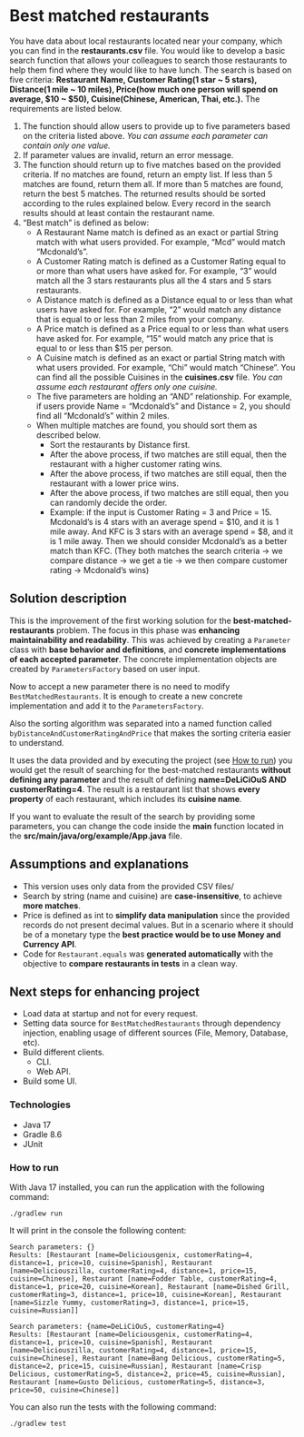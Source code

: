 # Best matched restaurants

You have data about local restaurants located near your company, which you can find in the **restaurants.csv** file. You would like to develop a basic search function that allows your colleagues to search those restaurants to help them find where they would like to have lunch. The search is based on five criteria: **Restaurant Name, Customer Rating(1 star ~ 5 stars), Distance(1 mile ~ 10 miles), Price(how much one person will spend on average, $10 ~ $50), Cuisine(Chinese, American, Thai, etc.).** The requirements are listed below.

1. The function should allow users to provide up to five parameters based on the criteria listed above. _You can assume each parameter can contain only one value._
2. If parameter values are invalid, return an error message.
3. The function should return up to five matches based on the provided criteria. If no matches are found, return an empty list. If less than 5 matches are found, return them all. If more than 5 matches are found, return the best 5 matches. The returned results should be sorted according to the rules explained below. Every record in the search results should at least contain the restaurant name.
4. “Best match” is defined as below:
   - A Restaurant Name match is defined as an exact or partial String match with what users provided. For example, “Mcd” would match “Mcdonald’s”.
   - A Customer Rating match is defined as a Customer Rating equal to or more than what users have asked for. For example, “3” would match all the 3 stars restaurants plus all the 4 stars and 5 stars restaurants.
   - A Distance match is defined as a Distance equal to or less than what users have asked for. For example, “2” would match any distance that is equal to or less than 2 miles from your company.
   - A Price match is defined as a Price equal to or less than what users have asked for. For example, “15” would match any price that is equal to or less than $15 per person.
   - A Cuisine match is defined as an exact or partial String match with what users provided. For example, “Chi” would match “Chinese”. You can find all the possible Cuisines in the **cuisines.csv** file. _You can assume each restaurant offers only one cuisine._
   - The five parameters are holding an “AND” relationship. For example, if users provide Name = “Mcdonald’s” and Distance = 2, you should find all “Mcdonald’s” within 2 miles.
   - When multiple matches are found, you should sort them as described below.
     - Sort the restaurants by Distance first.
     - After the above process, if two matches are still equal, then the restaurant with a higher customer rating wins.
     - After the above process, if two matches are still equal, then the restaurant with a lower price wins.
     - After the above process, if two matches are still equal, then you can randomly decide the order.
     - Example: if the input is Customer Rating = 3 and Price = 15. Mcdonald’s is 4 stars with an average spend = $10, and it is 1 mile away. And KFC is 3 stars with an average spend = $8, and it is 1 mile away. Then we should consider Mcdonald’s as a better match than KFC. (They both matches the search criteria -> we compare distance -> we get a tie -> we then compare customer rating -> Mcdonald’s wins)

## Solution description

This is the improvement of the first working solution for the **best-matched-restaurants** problem. The focus in this phase was **enhancing maintainability and readability**. This was achieved by creating a `Parameter` class with **base behavior and definitions**, and **concrete implementations of each accepted parameter**. The concrete implementation objects are created by `ParametersFactory` based on user input.

Now to accept a new parameter there is no need to modify `BestMatchedRestaurants`. It is enough to create a new concrete implementation and add it to the `ParametersFactory`.

Also the sorting algorithm was separated into a named function called `byDistanceAndCustomerRatingAndPrice` that makes the sorting criteria easier to understand.

It uses the data provided and by executing the project (see [How to run](#how-to-run)) you would get the result of searching for the best-matched restaurants **without defining any parameter** and the result of defining **name=DeLiCiOuS AND customerRating=4**. The result is a restaurant list that shows **every property** of each restaurant, which includes its **cuisine name**.

If you want to evaluate the result of the search by providing some parameters, you can change the code inside the **main** function located in the **src/main/java/org/example/App.java** file.

## Assumptions and explanations

- This version uses only data from the provided CSV files/
- Search by string (name and cuisine) are **case-insensitive**, to achieve **more matches**.
- Price is defined as int to **simplify data manipulation** since the provided records do not present decimal values. But in a scenario where it should be of a monetary type the **best practice would be to use Money and Currency API**.
- Code for `Restaurant.equals` was **generated automatically** with the objective to **compare restaurants in tests** in a clean way.

## Next steps for enhancing project

- Load data at startup and not for every request.
- Setting data source for `BestMatchedRestaurants` through dependency injection, enabling usage of different sources (File, Memory, Database, etc).
- Build different clients.
  - CLI.
  - Web API.
- Build some UI.

### Technologies

- Java 17
- Gradle 8.6
- JUnit

### How to run

With Java 17 installed, you can run the application with the following command:

```
./gradlew run
```

It will print in the console the following content:

```
Search parameters: {}
Results: [Restaurant [name=Deliciousgenix, customerRating=4, distance=1, price=10, cuisine=Spanish], Restaurant [name=Deliciouszilla, customerRating=4, distance=1, price=15, cuisine=Chinese], Restaurant [name=Fodder Table, customerRating=4, distance=1, price=20, cuisine=Korean], Restaurant [name=Dished Grill, customerRating=3, distance=1, price=10, cuisine=Korean], Restaurant [name=Sizzle Yummy, customerRating=3, distance=1, price=15, cuisine=Russian]]

Search parameters: {name=DeLiCiOuS, customerRating=4}
Results: [Restaurant [name=Deliciousgenix, customerRating=4, distance=1, price=10, cuisine=Spanish], Restaurant [name=Deliciouszilla, customerRating=4, distance=1, price=15, cuisine=Chinese], Restaurant [name=Bang Delicious, customerRating=5, distance=2, price=15, cuisine=Russian], Restaurant [name=Crisp Delicious, customerRating=5, distance=2, price=45, cuisine=Russian], Restaurant [name=Gusto Delicious, customerRating=5, distance=3, price=50, cuisine=Chinese]]
```

You can also run the tests with the following command:

```
./gradlew test
```
